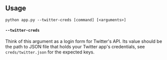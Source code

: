 ## Usage
```shell
python app.py --twitter-creds [command] [<arguments>]
```

#### `--twitter-creds`
Think of this argument as a login form for Twitter's API. Its value should be the path to JSON file that holds your Twitter app's credentials, see `creds/twitter.json` for the expected keys.